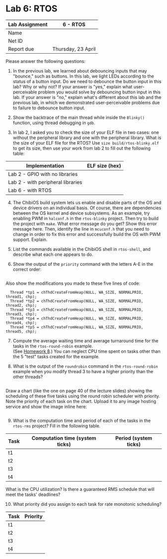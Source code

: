 Lab 6: RTOS
====================

Lab Assignment | 6 - RTOS
-------------- | -------------
Name           |
Net ID         |
Report due     | Thursday, 23 April


Please answer the following questions:

1) In the previous lab, we learned about debouncing inputs that may "bounce,"
such as buttons. In this lab, we light LEDs according to the status of a button input. 
Do we need to debounce the button input in this lab? Why or why not? If your
answer is "yes," explain what user-perceivable problem you would solve
by debouncing button input in this lab. If your answer is "no," explain what's different
about this lab and the previous lab, in which we demonstrated user-perceivable problems
due to failure to debounce button input.


2) Show the backtrace of the main thread while inside the `Blinky()` function, 
using thread debugging in `gdb`.


3) In lab 2, I asked you to check the size of your ELF file
in two cases: one without the peripheral library and one with the peripheral
library. What is the size of your ELF file for the RTOS? Use `size build/rtos-blinky.elf` 
to get its size, then use your work from lab 2 to fill out the following table:

Implementation                    | ELF size (hex)
--------------------------------- | -------------
Lab 2 - GPIO with no libraries    |
Lab 2 - with peripheral libraries |
Lab 6 - with RTOS                 | 



4) The ChibiOS build system lets us enable and disable parts of the OS and
device drivers on an individual basis. Of course, there are dependencies 
between the OS kernel and device subsystems. As an example, try enabling 
PWM in `halconf.h` in the `rtos-blinky` project. Then try to build the project with `make`. 
What error message do you get? Show this error message here. Then,
identify the line in `mcuconf.h` that you need to change in order 
to fix this error and successfully build the OS with PWM support. Explain.

5) List the commands available in the ChibiOS shell in `rtos-shell`, and describe
what each one appears to do.

6) Show the output of the `priority` command with the letters A-E in the correct order:

```

```

Also show the modifications you made to these five lines of code:

```
  Thread *tp1 = chThdCreateFromHeap(NULL, WA_SIZE, NORMALPRIO, thread1, chp);
  Thread *tp2 = chThdCreateFromHeap(NULL, WA_SIZE, NORMALPRIO, thread2, chp);
  Thread *tp3 = chThdCreateFromHeap(NULL, WA_SIZE, NORMALPRIO, thread3, chp);
  Thread *tp4 = chThdCreateFromHeap(NULL, WA_SIZE, NORMALPRIO, thread4, chp);
  Thread *tp5 = chThdCreateFromHeap(NULL, WA_SIZE, NORMALPRIO, thread5, chp);
```

7) Compute the average waiting time and average turnaround time for the tasks 
in the `rtos-round-robin` example.  
(See [Homework 8](http://witestlab.poly.edu/~ffund/el6483/files/homework8.pdf).) 
You can neglect CPU time spent on tasks other than the 5 "test" tasks created for the example.


8) What is the output of the `roundrobin` command in the `rtos-round-robin` example
when you modify thread 3 to have a higher priority than the other threads?

```

```

Draw a chart (like the one on page 40 of the lecture slides) showing the scheduling
of these five tasks using the round robin scheduler with priority. Note the
priority of each task on the chart. Upload it to any image hosting service and
show the image inline here:

![]()

9) What is the computation time and period of each of the tasks in the `rtos-rms` 
project? Fill in the following table.

Task          | Computation time (system ticks) | Period (system ticks)
------------- | --------------------------------|-----------------------
t1            |                                 |
t2            |                                 |
t3            |                                 |
t4            |                                 |


What is the CPU utilization? Is there a guaranteed RMS schedule that 
will meet the tasks' deadlines?


10) What priority did you assign to each task for rate monotonic scheduling?


Task          | Priority
------------- | --------------
t1            |               
t2            |               
t3            |               
t4            |               


